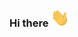 ### Hi there <img src="https://raw.githubusercontent.com/parth-27/parth-27/master/Hi.gif" width="30px">
